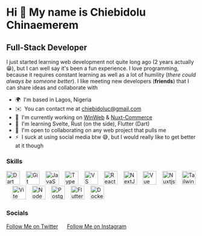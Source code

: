 Hi 👋 My name is Chiebidolu Chinaemerem
=======================================

Full-Stack Developer
--------------------

I just started learning web development not quite long ago (2 years actually 😁), but I can well say it's been a fun experience. I love programming, because it requires constant learning as well as a lot of humility (*there could always be someone better*). I like meeting new developers (**friends**) that I can share ideas and collaborate with

* 🌍  I'm based in Lagos, Nigeria
* ✉️  You can contact me at [chiebidoluc@gmail.com](mailto:chiebidoluc@gmail.com)
* 🚀  I'm currently working on [WinWeb](http://winweb-pied.vercel.app/) & [Nuxt-Commerce](https://github.com/chibx/nuxt-commerce)
* 🧠  I'm learning Svelte, Rust (on the side), Flutter (Dart)
* 🤝  I'm open to collaborating on any web project that pulls me
* ⚡  I suck at using social media btw 😅, but I would really like to get better at it though

### Skills


<p align="left">
<a href="https://dart.dev/" target="_blank" rel="noreferrer"><img src="https://raw.githubusercontent.com/danielcranney/readme-generator/main/public/icons/skills/dart-colored.svg" width="36" height="36" alt="Dart" /></a>&nbsp;&nbsp;&nbsp;
<a href="https://git-scm.com/" target="_blank" rel="noreferrer"><img src="https://raw.githubusercontent.com/danielcranney/readme-generator/main/public/icons/skills/git-colored.svg" width="36" height="36" alt="Git" /></a>&nbsp;&nbsp;&nbsp;
<!-- <a href="https://go.dev/doc/" target="_blank" rel="noreferrer"><img src="https://raw.githubusercontent.com/danielcranney/readme-generator/main/public/icons/skills/go-colored.svg" width="36" height="36" alt="Go" /></a>&nbsp;&nbsp;&nbsp; -->
<a href="https://developer.mozilla.org/en-US/docs/Web/JavaScript" target="_blank" rel="noreferrer"><img src="https://raw.githubusercontent.com/danielcranney/readme-generator/main/public/icons/skills/javascript-colored.svg" width="36" height="36" alt="JavaScript" /></a>&nbsp;&nbsp;&nbsp;
<!-- <a href="https://www.rust-lang.org/" target="_blank" rel="noreferrer"><img src="https://raw.githubusercontent.com/danielcranney/readme-generator/main/public/icons/skills/rust-colored.svg" width="36" height="36" alt="Rust" /></a>&nbsp;&nbsp;&nbsp; -->
<a href="https://www.typescriptlang.org/" target="_blank" rel="noreferrer"><img src="https://raw.githubusercontent.com/danielcranney/readme-generator/main/public/icons/skills/typescript-colored.svg" width="36" height="36" alt="TypeScript" /></a>&nbsp;&nbsp;&nbsp;
<a href="https://code.visualstudio.com/" target="_blank" rel="noreferrer"><img src="https://raw.githubusercontent.com/danielcranney/readme-generator/main/public/icons/skills/visualstudiocode.svg" width="36" height="36" alt="VS Code" /></a>&nbsp;&nbsp;&nbsp;
<a href="https://react.dev/" target="_blank" rel="noreferrer"><img src="https://raw.githubusercontent.com/danielcranney/readme-generator/main/public/icons/skills/react-colored.svg" width="36" height="36" alt="React" /></a>&nbsp;&nbsp;&nbsp;
<a href="https://nextjs.org/docs" target="_blank" rel="noreferrer"><img src="https://raw.githubusercontent.com/danielcranney/readme-generator/main/public/icons/skills/nextjs-colored.svg" width="36" height="36" alt="NextJs" /></a>&nbsp;&nbsp;&nbsp;
<a href="https://vuejs.org/" target="_blank" rel="noreferrer"><img src="https://raw.githubusercontent.com/danielcranney/readme-generator/main/public/icons/skills/vuejs-colored.svg" width="36" height="36" alt="Vue" /></a>&nbsp;&nbsp;&nbsp;
<a href="https://nuxt.com/" target="_blank" rel="noreferrer"><img src="https://raw.githubusercontent.com/danielcranney/readme-generator/main/public/icons/skills/nuxtjs-colored.svg" width="36" height="36" alt="Nuxtjs" /></a>&nbsp;&nbsp;&nbsp;
<!-- <a href="https://www.w3.org/TR/CSS/#css" target="_blank" rel="noreferrer"><img src="https://raw.githubusercontent.com/danielcranney/readme-generator/main/public/icons/skills/css3-colored.svg" width="36" height="36" alt="CSS3" /></a>&nbsp;&nbsp;&nbsp; &nbsp;&nbsp;&nbsp; -->
<a href="https://tailwindcss.com/" target= "_blank" rel= "noreferrer"><img src= "https://raw.githubusercontent.com/danielcranney/readme-generator/main/public/icons/skills/tailwindcss-colored.svg" width= "36" height="36"alt="TailwindCSS" /></a>&nbsp;&nbsp;&nbsp;
<a href="https://vitejs.dev/" target= "_blank" rel= "noreferrer"><img src= "https://raw.githubusercontent.com/danielcranney/readme-generator/main/public/icons/skills/vite-colored.svg"nwidth= "36" height= "36" alt="Vite"/></a>&nbsp;&nbsp;&nbsp;
<a href="https://nodejs.org/en/" target= "_blank" rel= "noreferrer"> <img src=  "https://raw.githubusercontent.com/danielcranney/readme-generator/main/public/icons/skills/nodejs-colored.svg" width="36" height="36"  alt="NodeJS"/></a>&nbsp;&nbsp;&nbsp; 
<a href="https://www.postgresql.org/" target="_blank "rel="noreferrer"><img src="https://raw.githubusercontent.com/danielcranney/readme-generator/main/public/icons/skills/postgresql-colored.svg" width="36" height="36" alt="PostgreSQL"/></a>&nbsp;&nbsp;&nbsp;
<a href="https://flutter.dev/" target="_blank "rel="noreferrer"><img src="https://raw.githubusercontent.com/danielcranney/readme-generator/main/public/icons/skills/flutter-colored.svg" width="36" height="36" alt="Flutter"/></a>&nbsp;&nbsp;&nbsp;
<a href="https://www.docker.com/" target="_blank" rel="noreferrer"><img src ="https://raw.githubusercontent.com/danielcranney/readme-generator/main/public/icons/skills/docker-colored.svg" width ="36" height="36" alt ="Docker"/></a> &nbsp;&nbsp;&nbsp;
</p>


### Socials

[Follow Me on Twitter](https://x.com/chiebidolu06) &nbsp;&nbsp;&nbsp;&nbsp; [Follow Me on Instagram](https://www.instagram.com/chiebidoluchinaemerem) &nbsp;&nbsp;
